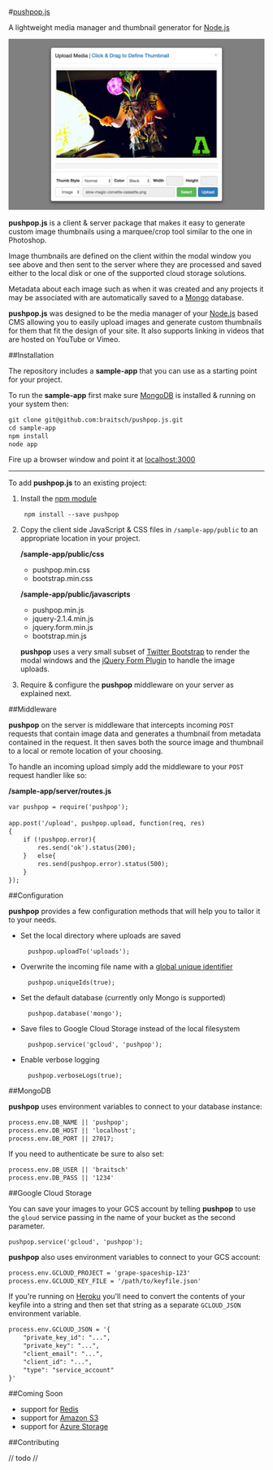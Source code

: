 #[pushpop.js](http://pushpop.herokuapp.com)

A lightweight media manager and thumbnail generator for [Node.js](https://nodejs.org)

![pushpop-modal](./readme.img/pushpop-modal.png?raw=true)

**pushpop.js** is a client & server package that makes it easy to generate custom image thumbnails using a marquee/crop tool similar to the one in Photoshop.

Image thumbnails are defined on the client within the modal window you see above and then sent to the server where they are processed and saved either to the local disk or one of the supported cloud storage solutions.

Metadata about each image such as when it was created and any projects it may be associated with are automatically saved to a [Mongo](https://www.mongodb.org/) database.

**pushpop.js** was designed to be the media manager of your [Node.js](https://nodejs.org) based CMS allowing you to easily upload images and generate custom thumbnails for them that fit the design of your site. It also supports linking in videos that are hosted on YouTube or Vimeo.

##Installation

The repository includes a **sample-app** that you can use as a starting point for your project.

To run the **sample-app** first make sure [MongoDB](https://www.mongodb.org/) is installed & running on your system then:

	git clone git@github.com:braitsch/pushpop.js.git
	cd sample-app
	npm install
	node app
	
Fire up a browser window and point it at [localhost:3000](http://localhost:3000/)

---

To add **pushpop.js** to an existing project:

1. Install the [npm module](https://www.npmjs.com/package/pushpop)

		npm install --save pushpop

2. Copy the client side JavaScript & CSS files in ``/sample-app/public`` to an appropriate location in your project.

	**/sample-app/public/css**
	
	* pushpop.min.css
	* bootstrap.min.css
	
	**/sample-app/public/javascripts**

	* pushpop.min.js	
	* jquery-2.1.4.min.js
	* jquery.form.min.js
	* bootstrap.min.js

	**pushpop** uses a very small subset of [Twitter Bootstrap](http://getbootstrap.com/) to render the modal windows and the [jQuery Form Plugin](http://malsup.com/jquery/form/) to handle the image uploads. 

3. Require & configure the **pushpop** middleware on your server as explained next.

##Middleware

**pushpop** on the server is middleware that intercepts incoming ``POST`` requests that contain image data and generates a thumbnail from metadata contained in the request. It then saves both the source image and thumbnail to a local or remote location of your choosing.

To handle an incoming upload simply add the middleware to your ``POST`` request handler like so:

**/sample-app/server/routes.js**

	var pushpop = require('pushpop');

	app.post('/upload', pushpop.upload, function(req, res)
	{
		if (!pushpop.error){
			res.send('ok').status(200);
		}	else{
			res.send(pushpop.error).status(500);
		}
	});

##Configuration

**pushpop** provides a few configuration methods that will help you to tailor it to your needs.

* Set the local directory where uploads are saved

		pushpop.uploadTo('uploads');

* Overwrite the incoming file name with a [global unique identifier](https://en.wikipedia.org/wiki/Globally_unique_identifier)

		pushpop.uniqueIds(true);

* Set the default database (currently only Mongo is supported)

		pushpop.database('mongo');

* Save files to Google Cloud Storage instead of the local filesystem

		pushpop.service('gcloud', 'pushpop');

* Enable verbose logging

		pushpop.verboseLogs(true);


##MongoDB

**pushpop** uses environment variables to connect to your database instance:

	process.env.DB_NAME || 'pushpop';
	process.env.DB_HOST || 'localhost';
	process.env.DB_PORT || 27017;

If you need to authenticate be sure to also set:

	process.env.DB_USER || 'braitsch' 
	process.env.DB_PASS	|| '1234'

##Google Cloud Storage

You can save your images to your GCS account by telling **pushpop** to use the ``gloud`` service passing in the name of your bucket as the second parameter.

	pushpop.service('gcloud', 'pushpop');

**pushpop** also uses environment variables to connect to your GCS account:

	process.env.GCLOUD_PROJECT = 'grape-spaceship-123'
	process.env.GCLOUD_KEY_FILE = '/path/to/keyfile.json'

If you're running on [Heroku](https://www.heroku.com/) you'll need to convert the contents of your keyfile into a string and then set that string as a separate ``GCLOUD_JSON`` environment variable.

	process.env.GCLOUD_JSON = '{
		"private_key_id": "...",
		"private_key": "...",
		"client_email": "...",
		"client_id": "...",
		"type": "service_account"
	}'	

##Coming Soon

* support for [Redis](http://redis.io/)
* support for [Amazon S3](http://aws.amazon.com/s3/)
* support for [Azure Storage](https://azure.microsoft.com/en-us/services/storage/)  

##Contributing

// todo //